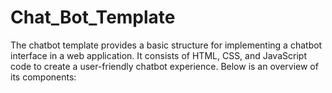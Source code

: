 # Chat_Bot_Template
The chatbot template provides a basic structure for implementing a chatbot interface in a web application. It consists of HTML, CSS, and JavaScript code to create a user-friendly chatbot experience. Below is an overview of its components:
